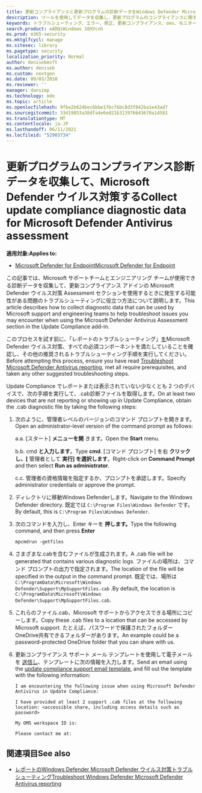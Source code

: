 ```yaml
---
title: 更新コンプライアンスと更新プログラムの診断データをWindows Defender Microsoft Defender ウイルス対策
description: ツールを使用してデータを収集し、更新プログラムのコンプライアンスに関する問題のトラブルシューティングを行う場合は、Microsoft Defender ウイルス対策を使用します。
keywords: トラブルシューティング、エラー、修正、更新コンプライアンス、oms、モニター、レポート、Microsoft Defender AV
search.product: eADQiWindows 10XVcnh
ms.prod: m365-security
ms.mktglfcycl: manage
ms.sitesec: library
ms.pagetype: security
localization_priority: Normal
author: denisebmsft
ms.author: deniseb
ms.custom: nextgen
ms.date: 09/03/2018
ms.reviewer: ''
manager: dansimp
ms.technology: mde
ms.topic: article
ms.openlocfilehash: 9fbe2b624bec6bbe17bcf6bc8d3f842ba1e43ad7
ms.sourcegitcommit: 33d19853a38dfa4e6ed21b313976643670a14581
ms.translationtype: MT
ms.contentlocale: ja-JP
ms.lasthandoff: 06/11/2021
ms.locfileid: "52903734"
---
```

# <a name="collect-update-compliance-diagnostic-data-for-microsoft-defender-antivirus-assessment"></a><span data-ttu-id="04a2f-104">更新プログラムのコンプライアンス診断データを収集して、Microsoft Defender ウイルス対策する</span><span class="sxs-lookup"><span data-stu-id="04a2f-104">Collect update compliance diagnostic data for Microsoft Defender Antivirus assessment</span></span>


<span data-ttu-id="04a2f-105">**適用対象:**</span><span class="sxs-lookup"><span data-stu-id="04a2f-105">**Applies to:**</span></span>

- [<span data-ttu-id="04a2f-106">Microsoft Defender for Endpoint</span><span class="sxs-lookup"><span data-stu-id="04a2f-106">Microsoft Defender for Endpoint</span></span>](/microsoft-365/security/defender-endpoint/)

<span data-ttu-id="04a2f-107">この記事では、Microsoft サポートチームとエンジニアリング チームが使用できる診断データを収集して、更新コンプライアンス アドインの Microsoft Defender ウイルス対策 Assessment セクションを使用するときに発生する可能性がある問題のトラブルシューティングに役立つ方法について説明します。</span><span class="sxs-lookup"><span data-stu-id="04a2f-107">This article describes how to collect diagnostic data that can be used by Microsoft support and engineering teams to help troubleshoot issues you may encounter when using the Microsoft Defender Antivirus Assessment section in the Update Compliance add-in.</span></span>

<span data-ttu-id="04a2f-108">このプロセスを試す前に、「レポートのトラブルシューティング」[を](troubleshoot-reporting.md)Microsoft Defender ウイルス対策、すべての必須コンポーネントを満たしていることを確認し、その他の推奨されるトラブルシューティング手順を実行してください。</span><span class="sxs-lookup"><span data-stu-id="04a2f-108">Before attempting this process, ensure you have read [Troubleshoot Microsoft Defender Antivirus reporting](troubleshoot-reporting.md), met all require prerequisites, and taken any other suggested troubleshooting steps.</span></span>

<span data-ttu-id="04a2f-109">Update Compliance でレポートまたは表示されていない少なくとも 2 つのデバイスで、次の手順を実行して、.cab診断ファイルを取得します。</span><span class="sxs-lookup"><span data-stu-id="04a2f-109">On at least two devices that are not reporting or showing up in Update Compliance, obtain the .cab diagnostic file by taking the following steps:</span></span>

1. <span data-ttu-id="04a2f-110">次のように、管理者レベルのバージョンのコマンド プロンプトを開きます。</span><span class="sxs-lookup"><span data-stu-id="04a2f-110">Open an administrator-level version of the command prompt as follows:</span></span>
        
    <span data-ttu-id="04a2f-111">a.</span><span class="sxs-lookup"><span data-stu-id="04a2f-111">a.</span></span> <span data-ttu-id="04a2f-112">[スタート] **メニューを開** きます。</span><span class="sxs-lookup"><span data-stu-id="04a2f-112">Open the **Start** menu.</span></span>

    <span data-ttu-id="04a2f-113">b.</span><span class="sxs-lookup"><span data-stu-id="04a2f-113">b.</span></span> <span data-ttu-id="04a2f-114">cmd **と入力します**。</span><span class="sxs-lookup"><span data-stu-id="04a2f-114">Type **cmd**.</span></span> <span data-ttu-id="04a2f-115">[コマンド プロンプト] を右 **クリックし、[** 管理者として **実行] を選択します**。</span><span class="sxs-lookup"><span data-stu-id="04a2f-115">Right-click on **Command Prompt** and then select **Run as administrator**.</span></span>

    <span data-ttu-id="04a2f-116">c.</span><span class="sxs-lookup"><span data-stu-id="04a2f-116">c.</span></span> <span data-ttu-id="04a2f-117">管理者の資格情報を指定するか、プロンプトを承認します。</span><span class="sxs-lookup"><span data-stu-id="04a2f-117">Specify administrator credentials or approve the prompt.</span></span>
        
2. <span data-ttu-id="04a2f-118">ディレクトリに移動Windows Defenderします。</span><span class="sxs-lookup"><span data-stu-id="04a2f-118">Navigate to the Windows Defender directory.</span></span> <span data-ttu-id="04a2f-119">既定では `C:\Program Files\Windows Defender` です。</span><span class="sxs-lookup"><span data-stu-id="04a2f-119">By default, this is `C:\Program Files\Windows Defender`.</span></span>

3. <span data-ttu-id="04a2f-120">次のコマンドを入力し、Enter キーを **押します。**</span><span class="sxs-lookup"><span data-stu-id="04a2f-120">Type the following command, and then press **Enter**</span></span>
        
    ```Dos
    mpcmdrun -getfiles
    ```
    
4. <span data-ttu-id="04a2f-121">さまざまな.cabを含むファイルが生成されます。</span><span class="sxs-lookup"><span data-stu-id="04a2f-121">A .cab file will be generated that contains various diagnostic logs.</span></span> <span data-ttu-id="04a2f-122">ファイルの場所は、コマンド プロンプトの出力で指定されます。</span><span class="sxs-lookup"><span data-stu-id="04a2f-122">The location of the file will be specified in the output in the command prompt.</span></span> <span data-ttu-id="04a2f-123">既定では、場所は `C:\ProgramData\Microsoft\Windows Defender\Support\MpSupportFiles.cab` .</span><span class="sxs-lookup"><span data-stu-id="04a2f-123">By default, the location is `C:\ProgramData\Microsoft\Windows Defender\Support\MpSupportFiles.cab`.</span></span>

5. <span data-ttu-id="04a2f-124">これらのファイル.cab、Microsoft サポートからアクセスできる場所にコピーします。</span><span class="sxs-lookup"><span data-stu-id="04a2f-124">Copy these .cab files to a location that can be accessed by Microsoft support.</span></span> <span data-ttu-id="04a2f-125">たとえば、パスワードで保護されたフォルダー OneDrive共有できるフォルダーがあります。</span><span class="sxs-lookup"><span data-stu-id="04a2f-125">An example could be a password-protected OneDrive folder that you can share with us.</span></span>

6. <span data-ttu-id="04a2f-126">更新コンプライアンス サポート メール テンプレートを使用して電子メールを <a href="mailto:ucsupport@microsoft.com?subject=MDAV assessment issue&body=I%20am%20encountering%20the%20following%20issue%20when%20using%20Windows%20Defender%20AV%20in%20Update%20Compliance%3a%20%0d%0aI%20have%20provided%20at%20least%202%20support%20.cab%20files%20at%20the%20following%20location%3a%20%3Caccessible%20share%2c%20including%20access%20details%20such%20as%20password%3E%0d%0aMy%20OMS%20workspace%20ID%20is%3a%20%0d%0aPlease%20contact%20me%20at%3a">送信し</a>、テンプレートに次の情報を入力します。</span><span class="sxs-lookup"><span data-stu-id="04a2f-126">Send an email using the <a href="mailto:ucsupport@microsoft.com?subject=MDAV assessment issue&body=I%20am%20encountering%20the%20following%20issue%20when%20using%20Windows%20Defender%20AV%20in%20Update%20Compliance%3a%20%0d%0aI%20have%20provided%20at%20least%202%20support%20.cab%20files%20at%20the%20following%20location%3a%20%3Caccessible%20share%2c%20including%20access%20details%20such%20as%20password%3E%0d%0aMy%20OMS%20workspace%20ID%20is%3a%20%0d%0aPlease%20contact%20me%20at%3a">update compliance support email template</a>, and fill out the template with the following information:</span></span>
  
    ```
    I am encountering the following issue when using Microsoft Defender Antivirus in Update Compliance:
    
    I have provided at least 2 support .cab files at the following location: <accessible share, including access details such as password>

    My OMS workspace ID is:

    Please contact me at:
    ```

## <a name="see-also"></a><span data-ttu-id="04a2f-127">関連項目</span><span class="sxs-lookup"><span data-stu-id="04a2f-127">See also</span></span>

- [<span data-ttu-id="04a2f-128">レポートのWindows Defender Microsoft Defender ウイルス対策トラブルシューティング</span><span class="sxs-lookup"><span data-stu-id="04a2f-128">Troubleshoot Windows Defender Microsoft Defender Antivirus reporting</span></span>](troubleshoot-reporting.md)